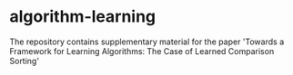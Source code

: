 # algorithm-learning
The repository contains supplementary material for the paper 'Towards a Framework for Learning Algorithms: The Case of Learned Comparison Sorting'
